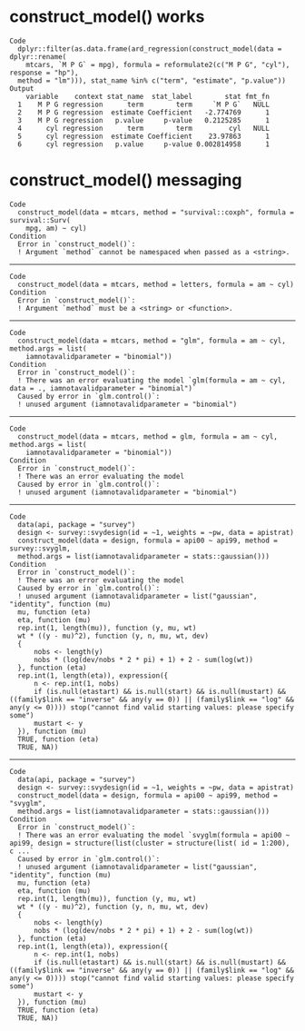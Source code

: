 # construct_model() works

    Code
      dplyr::filter(as.data.frame(ard_regression(construct_model(data = dplyr::rename(
        mtcars, `M P G` = mpg), formula = reformulate2(c("M P G", "cyl"), response = "hp"),
      method = "lm"))), stat_name %in% c("term", "estimate", "p.value"))
    Output
        variable    context stat_name  stat_label        stat fmt_fn
      1    M P G regression      term        term     `M P G`   NULL
      2    M P G regression  estimate Coefficient   -2.774769      1
      3    M P G regression   p.value     p-value   0.2125285      1
      4      cyl regression      term        term         cyl   NULL
      5      cyl regression  estimate Coefficient    23.97863      1
      6      cyl regression   p.value     p-value 0.002814958      1

# construct_model() messaging

    Code
      construct_model(data = mtcars, method = "survival::coxph", formula = survival::Surv(
        mpg, am) ~ cyl)
    Condition
      Error in `construct_model()`:
      ! Argument `method` cannot be namespaced when passed as a <string>.

---

    Code
      construct_model(data = mtcars, method = letters, formula = am ~ cyl)
    Condition
      Error in `construct_model()`:
      ! Argument `method` must be a <string> or <function>.

---

    Code
      construct_model(data = mtcars, method = "glm", formula = am ~ cyl, method.args = list(
        iamnotavalidparameter = "binomial"))
    Condition
      Error in `construct_model()`:
      ! There was an error evaluating the model `glm(formula = am ~ cyl, data = ., iamnotavalidparameter = "binomial")`
      Caused by error in `glm.control()`:
      ! unused argument (iamnotavalidparameter = "binomial")

---

    Code
      construct_model(data = mtcars, method = glm, formula = am ~ cyl, method.args = list(
        iamnotavalidparameter = "binomial"))
    Condition
      Error in `construct_model()`:
      ! There was an error evaluating the model
      Caused by error in `glm.control()`:
      ! unused argument (iamnotavalidparameter = "binomial")

---

    Code
      data(api, package = "survey")
      design <- survey::svydesign(id = ~1, weights = ~pw, data = apistrat)
      construct_model(data = design, formula = api00 ~ api99, method = survey::svyglm,
      method.args = list(iamnotavalidparameter = stats::gaussian()))
    Condition
      Error in `construct_model()`:
      ! There was an error evaluating the model
      Caused by error in `glm.control()`:
      ! unused argument (iamnotavalidparameter = list("gaussian", "identity", function (mu) 
      mu, function (eta) 
      eta, function (mu) 
      rep.int(1, length(mu)), function (y, mu, wt) 
      wt * ((y - mu)^2), function (y, n, mu, wt, dev) 
      {
          nobs <- length(y)
          nobs * (log(dev/nobs * 2 * pi) + 1) + 2 - sum(log(wt))
      }, function (eta) 
      rep.int(1, length(eta)), expression({
          n <- rep.int(1, nobs)
          if (is.null(etastart) && is.null(start) && is.null(mustart) && ((family$link == "inverse" && any(y == 0)) || (family$link == "log" && any(y <= 0)))) stop("cannot find valid starting values: please specify some")
          mustart <- y
      }), function (mu) 
      TRUE, function (eta) 
      TRUE, NA))

---

    Code
      data(api, package = "survey")
      design <- survey::svydesign(id = ~1, weights = ~pw, data = apistrat)
      construct_model(data = design, formula = api00 ~ api99, method = "svyglm",
      method.args = list(iamnotavalidparameter = stats::gaussian()))
    Condition
      Error in `construct_model()`:
      ! There was an error evaluating the model `svyglm(formula = api00 ~ api99, design = structure(list(cluster = structure(list( id = 1:200), c ...`
      Caused by error in `glm.control()`:
      ! unused argument (iamnotavalidparameter = list("gaussian", "identity", function (mu) 
      mu, function (eta) 
      eta, function (mu) 
      rep.int(1, length(mu)), function (y, mu, wt) 
      wt * ((y - mu)^2), function (y, n, mu, wt, dev) 
      {
          nobs <- length(y)
          nobs * (log(dev/nobs * 2 * pi) + 1) + 2 - sum(log(wt))
      }, function (eta) 
      rep.int(1, length(eta)), expression({
          n <- rep.int(1, nobs)
          if (is.null(etastart) && is.null(start) && is.null(mustart) && ((family$link == "inverse" && any(y == 0)) || (family$link == "log" && any(y <= 0)))) stop("cannot find valid starting values: please specify some")
          mustart <- y
      }), function (mu) 
      TRUE, function (eta) 
      TRUE, NA))

